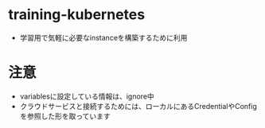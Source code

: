 # training-kubernetes
- 学習用で気軽に必要なinstanceを構築するために利用

# 注意
- variablesに設定している情報は、ignore中
- クラウドサービスと接続するためには、ローカルにあるCredentialやConfigを参照した形を取っています